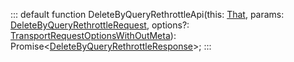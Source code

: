:::
default function DeleteByQueryRethrottleApi(this: [That](./That.md), params: [DeleteByQueryRethrottleRequest](./DeleteByQueryRethrottleRequest.md), options?: [TransportRequestOptionsWithOutMeta](./TransportRequestOptionsWithOutMeta.md)): Promise<[DeleteByQueryRethrottleResponse](./DeleteByQueryRethrottleResponse.md)>;
:::
